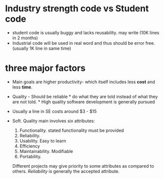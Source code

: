 # Industry strength code vs Student code
* student code is usually buggy and lacks reusability. may write (10K lines in 2 months)
* Industrial code will be used in real word and thus should be error free. (usually 1K line in same time)

# three major factors
* Main goals are higher productivity- which itself includes less __cost__ and less __time__.
* Quality - Should be reliable
		* do what they are told instead of what they are not told.
		* High quality software development is generally pursued
* Usually a line in SE costs around $3 - $15
* Soft. Quality main involves six attributes:
	1. Functionality. stated functionality must be provided
	2. Reliability. 
	3. Usability. Easy to learn
	4. Efficiency
	5. Maintainability. Modifiable
	6. Portability. 

	Different projects may give priority to some attributes as compared to others.
	*Reliability* is generally the accepted attribute.